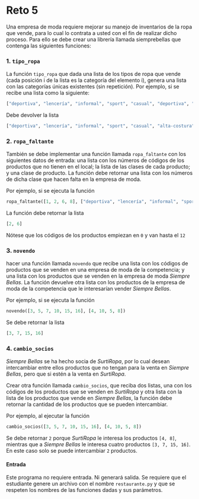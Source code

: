 # Reto 5

Una empresa de moda requiere mejorar su manejo de inventarios de la ropa que vende, para lo cual lo contrata a usted con el fin de realizar dicho proceso. Para ello se debe crear una librería llamada siemprebellas que contenga las siguientes funciones:

### 1. `tipo_ropa`

La función `tipo_ropa` que dada una lista de los tipos de ropa que vende (cada posición i de la lista es la categoría del elemento i), genera una lista con las categorías únicas existentes (sin repetición). Por ejemplo, si se recibe una lista como la siguiente:

```python
["deportiva", "lencería", "informal", "sport", "casual", "deportiva", "informal", "alta-costura", "vestidos", "formal", "elegante", "sport"];
```

Debe devolver la lista

```python
["deportiva", "lencería", "informal", "sport", "casual", "alta-costura", "vestidos", "formal", "elegante"];
```

### 2. `ropa_faltante`

También se debe implementar una función llamada `ropa_faltante` con los siguientes datos de entrada: una lista con los números de códigos de los productos que no tienen en el local; la lista de las clases de cada producto; y una clase de producto. La función debe retornar una lista con los números de dicha clase que hacen falta en la empresa de moda.

Por ejemplo, si se ejecuta la función

```python
ropa_faltante([1, 2, 6, 8], ["deportiva", "lencería", "informal", "sport", "casual", "deportiva", "informal", "alta-costura", "vestidos", "formal", "elegante", "sport"], "informal");
```

La función debe retornar la lista

```python
[2, 6]
```

Nótese que los códigos de los productos empiezan en `0` y van hasta el `12`

### 3. `novendo`

hacer una función llamada `novendo` que recibe una lista con los códigos de productos que se venden en una empresa de moda de la competencia; y una lista con los productos que se venden en la empresa de moda _Siempre Bellas_. La función devuelve otra lista con los productos de la empresa de moda de la competencia que le interesarían vender _Siempre Bellas_.

Por ejemplo, si se ejecuta la función

```python
novendo([3, 5, 7, 10, 15, 16], [4, 10, 5, 8])
```

Se debe retornar la lista

```python
[3, 7, 15, 16]
```

### 4. `cambio_socios`

_Siempre Bellas_ se ha hecho socia de _SurtiRopa_, por lo cual desean intercambiar entre ellos productos que no tengan para la venta en _Siempre Bellas_, pero que si estén a la venta en _SurtiRopa_.

Crear otra función llamada `cambio_socios`, que reciba dos listas, una con los códigos de los productos que se venden en _SurtiRopa_ y otra lista con la lista de los productos que vende en _Siempre Bellas_, la función debe retornar la cantidad de los productos que se pueden intercambiar.

Por ejemplo, al ejecutar la función

```python
cambio_socios([3, 5, 7, 10, 15, 16], [4, 10, 5, 8])
```

Se debe retornar `2` porque _SurtiRopa_ le interesa los productos `[4, 8]`, mientras que a _Siempre Bellas_ le interesa cuatro productos `[3, 7, 15, 16]`. En este caso solo se puede intercambiar `2` productos.

#### Entrada

Este programa no requiere entrada. Ni generará salida. Se requiere que el estudiante genere un archivo con el nombre `restaurante.py` y que se respeten los nombres de las funciones dadas y sus parámetros.
